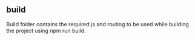 ## build

Build folder contains the required js and routing to be used while building the project using npm run build.
